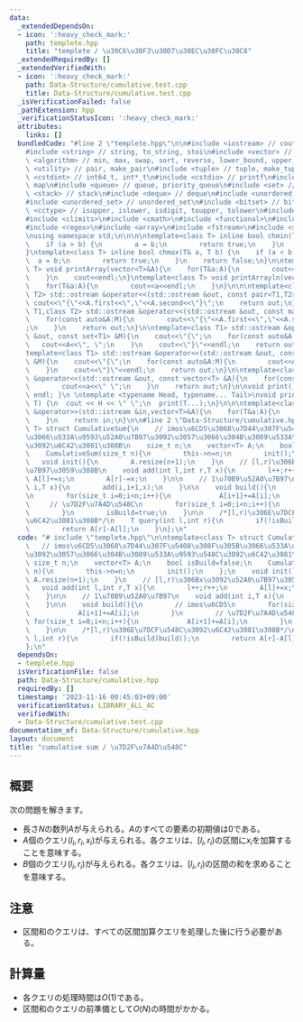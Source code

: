 ```yaml
---
data:
  _extendedDependsOn:
  - icon: ':heavy_check_mark:'
    path: templete.hpp
    title: "templete / \u30C6\u30F3\u30D7\u30EC\u30FC\u30C8"
  _extendedRequiredBy: []
  _extendedVerifiedWith:
  - icon: ':heavy_check_mark:'
    path: Data-Structure/cumulative.test.cpp
    title: Data-Structure/cumulative.test.cpp
  _isVerificationFailed: false
  _pathExtension: hpp
  _verificationStatusIcon: ':heavy_check_mark:'
  attributes:
    links: []
  bundledCode: "#line 2 \"templete.hpp\"\n\n#include <iostream> // cout, endl, cin\n\
    #include <string> // string, to_string, stoi\n#include <vector> // vector\n#include\
    \ <algorithm> // min, max, swap, sort, reverse, lower_bound, upper_bound\n#include\
    \ <utility> // pair, make_pair\n#include <tuple> // tuple, make_tuple\n#include\
    \ <cstdint> // int64_t, int*_t\n#include <cstdio> // printf\n#include <map> //\
    \ map\n#include <queue> // queue, priority_queue\n#include <set> // set\n#include\
    \ <stack> // stack\n#include <deque> // deque\n#include <unordered_map> // unordered_map\n\
    #include <unordered_set> // unordered_set\n#include <bitset> // bitset\n#include\
    \ <cctype> // isupper, islower, isdigit, toupper, tolower\n#include <iomanip>\n\
    #include <climits>\n#include <cmath>\n#include <functional>\n#include <numeric>\n\
    #include <regex>\n#include <array>\n#include <fstream>\n#include <sstream>\n\n\
    \nusing namespace std;\n\n\n\ntemplate<class T> inline bool chmin(T& a, T b) {\n\
    \    if (a > b) {\n        a = b;\n        return true;\n    }\n    return false;\n\
    }\ntemplate<class T> inline bool chmax(T& a, T b) {\n    if (a < b) {\n      \
    \  a = b;\n        return true;\n    }\n    return false;\n}\n\ntemplate<class\
    \ T> void printArray(vector<T>&A){\n    for(T&a:A){\n        cout<<a<<\" \";\n\
    \    }\n    cout<<endl;\n}\ntemplate<class T> void printArrayln(vector<T>&A){\n\
    \    for(T&a:A){\n        cout<<a<<endl;\n    }\n}\n\n\ntemplate<class T1,class\
    \ T2> std::ostream &operator<<(std::ostream &out, const pair<T1,T2> &A){\n   \
    \ cout<<\"{\"<<A.first<<\",\"<<A.second<<\"}\";\n    return out;\n}\n\ntemplate<class\
    \ T1,class T2> std::ostream &operator<<(std::ostream &out, const map<T1,T2> &M){\n\
    \    for(const auto&A:M){\n        cout<<\"{\"<<A.first<<\",\"<<A.second<<\"}\"\
    ;\n    }\n    return out;\n}\n\ntemplate<class T1> std::ostream &operator<<(std::ostream\
    \ &out, const set<T1> &M){\n    cout<<\"{\";\n    for(const auto&A:M){\n     \
    \   cout<<A<<\", \";\n    }\n    cout<<\"}\"<<endl;\n    return out;\n}\n\n\n\
    template<class T1> std::ostream &operator<<(std::ostream &out, const multiset<T1>\
    \ &M){\n    cout<<\"{\";\n    for(const auto&A:M){\n        cout<<A<<\", \";\n\
    \    }\n    cout<<\"}\"<<endl;\n    return out;\n}\n\ntemplate<class T> std::ostream\
    \ &operator<<(std::ostream &out, const vector<T> &A){\n    for(const T &a:A){\n\
    \        cout<<a<<\" \";\n    }\n    return out;\n}\n\nvoid print() { cout <<\
    \ endl; }\n \ntemplate <typename Head, typename... Tail>\nvoid print(Head H, Tail...\
    \ T) {\n  cout << H << \" \";\n  print(T...);\n}\n\n\ntemplate<class T> std::istream\
    \ &operator>>(std::istream &in,vector<T>&A){\n    for(T&a:A){\n        std::cin>>a;\n\
    \    }\n    return in;\n}\n\n#line 2 \"Data-Structure/cumulative.hpp\"\n\ntemplate<class\
    \ T> struct CumulativeSum{\n    // imos\u6CD5\u3068\u7D44\u307F\u5408\u308F\u305B\
    \u3066\u533A\u9593\u52A0\u7B97\u3092\u3057\u3066\u304B\u3089\u533A\u9593\u548C\
    \u3092\u6C42\u3081\u308B\n    size_t n;\n    vector<T> A;\n    bool isBuild=false;\n\
    \    CumulativeSum(size_t n){\n        this->n=n;\n        init();\n    };\n \
    \   void init(){\n        A.resize(n+1);\n    }\n    // [l,r)\u306Bx\u3092\u52A0\
    \u7B97\u3059\u308B\n    void add(int l,int r,T x){\n        l++;r++;\n       \
    \ A[l]+=x;\n        A[r]-=x;\n    }\n\n    // 1\u70B9\u52A0\u7B97\n    void add(int\
    \ i,T x){\n        add(i,i+1,x);\n    }\n\n    void build(){\n        // imos\u6CD5\
    \n        for(size_t i=0;i<n;i++){\n            A[i+1]+=A[i];\n        }\n   \
    \     // \u7D2F\u7A4D\u548C\n        for(size_t i=0;i<n;i++){\n            A[i+1]+=A[i];\n\
    \        }\n        isBuild=true;\n    }\n\n    /*[l,r)\u306E\u7DCF\u548C\u3092\
    \u6C42\u3081\u308B*/\n    T query(int l,int r){\n        if(!isBuild)build();\n\
    \        return A[r]-A[l];\n    }\n};\n"
  code: "# include \"templete.hpp\"\n\ntemplate<class T> struct CumulativeSum{\n \
    \   // imos\u6CD5\u3068\u7D44\u307F\u5408\u308F\u305B\u3066\u533A\u9593\u52A0\u7B97\
    \u3092\u3057\u3066\u304B\u3089\u533A\u9593\u548C\u3092\u6C42\u3081\u308B\n   \
    \ size_t n;\n    vector<T> A;\n    bool isBuild=false;\n    CumulativeSum(size_t\
    \ n){\n        this->n=n;\n        init();\n    };\n    void init(){\n       \
    \ A.resize(n+1);\n    }\n    // [l,r)\u306Bx\u3092\u52A0\u7B97\u3059\u308B\n \
    \   void add(int l,int r,T x){\n        l++;r++;\n        A[l]+=x;\n        A[r]-=x;\n\
    \    }\n\n    // 1\u70B9\u52A0\u7B97\n    void add(int i,T x){\n        add(i,i+1,x);\n\
    \    }\n\n    void build(){\n        // imos\u6CD5\n        for(size_t i=0;i<n;i++){\n\
    \            A[i+1]+=A[i];\n        }\n        // \u7D2F\u7A4D\u548C\n       \
    \ for(size_t i=0;i<n;i++){\n            A[i+1]+=A[i];\n        }\n        isBuild=true;\n\
    \    }\n\n    /*[l,r)\u306E\u7DCF\u548C\u3092\u6C42\u3081\u308B*/\n    T query(int\
    \ l,int r){\n        if(!isBuild)build();\n        return A[r]-A[l];\n    }\n\
    };\n"
  dependsOn:
  - templete.hpp
  isVerificationFile: false
  path: Data-Structure/cumulative.hpp
  requiredBy: []
  timestamp: '2023-11-16 00:45:03+09:00'
  verificationStatus: LIBRARY_ALL_AC
  verifiedWith:
  - Data-Structure/cumulative.test.cpp
documentation_of: Data-Structure/cumulative.hpp
layout: document
title: "cumulative sum / \u7D2F\u7A4D\u548C"
---
```


## 概要
次の問題を解きます。
- 長さ$N$の数列$A$が与えられる。$A$のすべての要素の初期値は$0$である。
- $A$個のクエリ$(l_i, r_i, x_i)$が与えられる。各クエリは、$[l_i, r_i)$の区間に$x_i$を加算することを意味する。
- $B$個のクエリ$(l_i, r_i)$が与えられる。各クエリは、$[l_i, r_i)$の区間の和を求めることを意味する。

## 注意
- 区間和のクエリは、すべての区間加算クエリを処理した後に行う必要がある。

## 計算量
- 各クエリの処理時間は$O(1)$である。
- 区間和のクエリの前準備として$O(N)$の時間がかかる。
